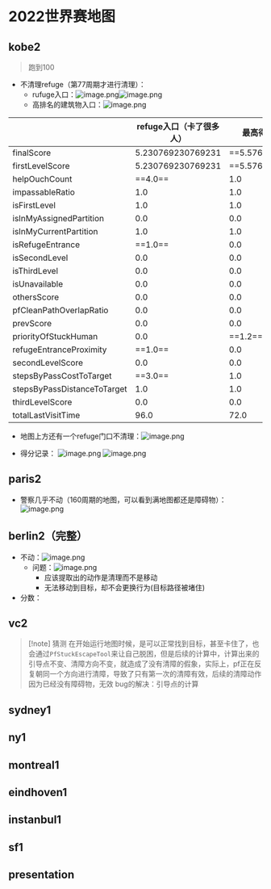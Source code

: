 # 2022世界赛地图
## kobe2
> 跑到100
- 不清理refuge（第77周期才进行清理）：
	- rufuge入口：![image.png](https://raw.githubusercontent.com/alwaysmissin/picgo/main/20230728224631.png)![image.png](https://raw.githubusercontent.com/alwaysmissin/picgo/main/20230728224643.png)
	- 高排名的建筑物入口：![image.png](https://raw.githubusercontent.com/alwaysmissin/picgo/main/20230728224719.png)

|  |  refuge入口（卡了很多人） |  最高得分的建筑物入口 | 
|---|---|---|
|finalScore|5.230769230769231|==5.576923076923077==|
|firstLevelScore|5.230769230769231|==5.576923076923077==|
|helpOuchCount|==4.0==|1.0|
|impassableRatio|1.0|1.0|
|isFirstLevel|1.0|1.0|
|isInMyAssignedPartition|0.0|0.0|
|isInMyCurrentPartition|1.0|1.0|
|isRefugeEntrance|==1.0==|0.0|
|isSecondLevel|0.0|0.0|
|isThirdLevel|0.0|0.0|
|isUnavailable|0.0|0.0|
|othersScore|0.0|0.0|
|pfCleanPathOverlapRatio|0.0|0.0|
|prevScore|0.0|0.0|
|priorityOfStuckHuman|0.0|==1.2==|
|refugeEntranceProximity|==1.0==|0.0|
|secondLevelScore|0.0|0.0|
|stepsByPassCostToTarget|==3.0==|1.0|
|stepsByPassDistanceToTarget|1.0|1.0|
|thirdLevelScore|0.0|0.0|
|totalLastVisitTime|96.0|72.0|

- 地图上方还有一个refuge门口不清理：![image.png](https://raw.githubusercontent.com/alwaysmissin/picgo/main/20230728225731.png)

- 得分记录：
![image.png](https://raw.githubusercontent.com/alwaysmissin/picgo/main/20230728231646.png)
![image.png](https://raw.githubusercontent.com/alwaysmissin/picgo/main/20230728231824.png)

## paris2
- 警察几乎不动（160周期的地图，可以看到满地图都还是障碍物）：![image.png](https://raw.githubusercontent.com/alwaysmissin/picgo/main/20230728234042.png)

## berlin2（完整）
- 不动：![image.png](https://raw.githubusercontent.com/alwaysmissin/picgo/main/20230803132445.png)
	- 问题：![image.png](https://raw.githubusercontent.com/alwaysmissin/picgo/main/20230803132957.png)
		- 应该提取出的动作是清理而不是移动
		- 无法移动到目标，却不会更换行为(目标路径被堵住)
- 分数：


## vc2
> [!note] 猜测
> 在开始运行地图时候，是可以正常找到目标，甚至卡住了，也会通过`PfStuckEscapeTool`来让自己脱困，但是后续的计算中，计算出来的引导点不变、清障方向不变，就造成了没有清障的假象，实际上，pf正在反复朝同一个方向进行清障，导致了只有第一次的清障有效，后续的清障动作因为已经没有障碍物，无效
> bug的解决：引导点的计算
## sydney1

## ny1

## montreal1

## eindhoven1

## instanbul1

## sf1

## presentation
